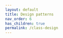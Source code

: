 ```yaml
---
layout: default
title: Design patterns
nav_order: 6
has_children: true
permalink: /class-design
---
```

